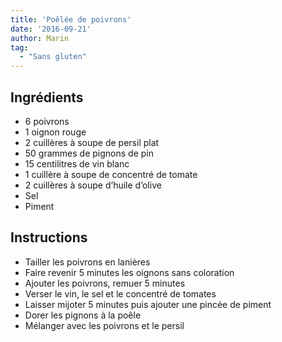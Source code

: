 ```yaml
---
title: 'Poêlée de poivrons'
date: '2016-09-21'
author: Marin
tag: 
  - "Sans gluten"
---
```

## Ingrédients
- 6 poivrons
- 1 oignon rouge
- 2 cuillères à soupe de persil plat
- 50 grammes de pignons de pin
- 15 centilitres de vin blanc
- 1 cuillère à soupe de concentré de tomate
- 2 cuillères à soupe d’huile d’olive
- Sel
- Piment

## Instructions
- Tailler les poivrons en lanières
- Faire revenir 5 minutes les oignons sans coloration
- Ajouter les poivrons, remuer 5 minutes
- Verser le vin, le sel et le concentré de tomates
- Laisser mijoter 5 minutes puis ajouter une pincée de piment
- Dorer les pignons à la poêle
- Mélanger avec les poivrons et le persil

